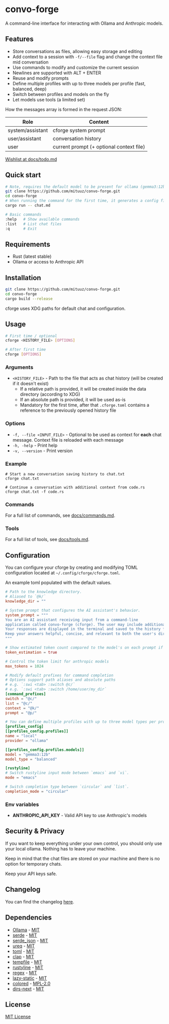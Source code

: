 # convo-forge

A command-line interface for interacting with Ollama and Anthropic models.

## Features

- Store conversations as files, allowing easy storage and editing
- Add context to a session with `-f/--file` flag and change the context file mid conversation
- Use commands to modify and customize the current session
- Newlines are supported with ALT + ENTER
- Reuse and modify prompts
- Define multiple profiles with up to three models per profile (fast, balanced, deep)
- Switch between profiles and models on the fly
- Let models use tools (a limited set)

How the messages array is formed in the request JSON:

| Role             | Content                                  |
|------------------|------------------------------------------|
| system/assistant | cforge system prompt                     |
| user/assistant   | conversation history                     |
| user             | current prompt (+ optional context file) |

[Wishlist at docs/todo.md](docs/todo.md)

## Quick start

```bash
# Note, requires the default model to be present for ollama (gemma3:12b)
git clone https://github.com/mituuz/convo-forge.git
cd convo-forge
# When running the command for the first time, it generates a config file with the default values
cargo run -- chat.md

# Basic commands
:help   # Show available commands
:list   # List chat files
:q      # Exit
```

## Requirements

- Rust (latest stable)
- Ollama or access to Anthropic API

## Installation

```bash
git clone https://github.com/mituuz/convo-forge.git
cd convo-forge
cargo build --release
```

cforge uses XDG paths for default chat and configuration.

## Usage

```bash
# First time / optional
cforge <HISTORY_FILE> [OPTIONS]

# After first time
cforge [OPTIONS]
```

### Arguments

- `<HISTORY_FILE>` - Path to the file that acts as chat history (will be created if it doesn't exist)
    - If a relative path is provided, it will be created inside the data directory (according to XDG)
    - If an absolute path is provided, it will be used as-is
    - Mandatory for the first time, after that `.cforge.toml` contains a reference to the previously opened history file

### Options

- `-f, --file <INPUT_FILE>` - Optional to be used as context for **each** chat message. Context file is reloaded with
  each message
- `-h, -help` - Print help
- `-v, --version` - Print version

### Example

```shell
# Start a new conversation saving history to chat.txt
cforge chat.txt

# Continue a conversation with additional context from code.rs
cforge chat.txt -f code.rs
```

### Commands

For a full list of commands, see [docs/commands.md](docs/commands.md "Link to commands.md").

### Tools

For a full list of tools, see [docs/tools.md](docs/tools.md "Link to tools.md").

## Configuration

You can configure your cforge by creating and modifying TOML configuration located at `~/.config/cforge/cforge.toml`.

An example toml populated with the default values.

```toml
# Path to the knowledge directory.
# Aliased to `@k/`
knowledge_dir = ""

# System prompt that configures the AI assistant's behavior.
system_prompt = """
You are an AI assistant receiving input from a command-line
application called convo-forge (cforge). The user may include additional context from another file.
Your responses are displayed in the terminal and saved to the history file.
Keep your answers helpful, concise, and relevant to both the user's direct query and any file context provided.
"""

# Show estimated token count compared to the model's on each prompt if the provider supports it (ollama yes, anthropic no)
token_estimation = true

# Control the token limit for anthropic models
max_tokens = 1024

# Modify default prefixes for command completion
# Options support path aliases and absolute paths
# e.g. `:swi <tab> :switch @c/`
# e.g. `:swi <tab> :switch /home/user/my_dir`
[command_prefixes]
switch = "@c/"
list = "@c/"
context = "@k/"
prompt = "@p/"

# You can define multiple profiles with up to three model types per profile (fast, balanced, deep)
[profiles_config]
[[profiles_config.profiles]]
name = "local"
provider = "ollama"

[[profiles_config.profiles.models]]
model = "gemma3:12b"
model_type = "balanced"

[rustyline]
# Switch rustyline input mode between `emacs` and `vi`.
mode = "emacs"

# Switch completion type between `circular` and `list`.
completion_mode = "circular"
```

### Env variables

* **ANTHROPIC_API_KEY** - Valid API key to use Anthropic's models

## Security & Privacy

If you want to keep everything under your own control,
you should only use your local ollama. Nothing has to leave your machine.

Keep in mind that the chat files are stored on your machine and
there is no option for temporary chats.

Keep your API keys safe.

## Changelog

You can find the changelog [here](changelog.md "Link to changelog.md").

## Dependencies

- [Ollama](https://github.com/ollama/ollama) - [MIT](LICENSES/ollama-MIT)
- [serde](https://github.com/serde-rs/serde) - [MIT](LICENSES/serde-MIT)
- [serde_json](https://github.com/serde-rs/json) - [MIT](LICENSES/serde_json-MIT)
- [ureq](https://github.com/algesten/ureq) - [MIT](LICENSES/serde_json-MIT)
- [toml](https://github.com/toml-rs/toml) - [MIT](LICENSES/toml-MIT)
- [clap](https://github.com/clap-rs/clap) - [MIT](LICENSES/clap-MIT)
- [tempfile](https://github.com/Stebalien/tempfile) - [MIT](LICENSES/tempfile-MIT)
- [rustyline](https://github.com/kkawakam/rustyline) - [MIT](LICENSES/rustyline-MIT)
- [regex](https://github.com/rust-lang/regex) - [MIT](LICENSES/regex-MIT)
- [lazy-static](https://github.com/rust-lang-nursery/lazy-static.rs) - [MIT](LICENSES/lazy_static-MIT)
- [colored](https://github.com/colored-rs/colored) - [MPL-2.0](LICENSES/colored-MPL-2.0)
- [dirs-next](https://github.com/xdg-rs/dirs/tree/master/dirs) - [MIT](LICENSES/dirs-next-MIT)

## License

[MIT License](LICENSE)
